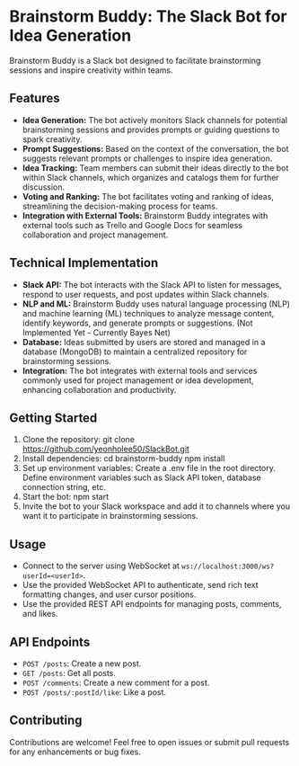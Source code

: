 # Brainstorm Buddy: The Slack Bot for Idea Generation

Brainstorm Buddy is a Slack bot designed to facilitate brainstorming sessions and inspire creativity within teams.

## Features

- **Idea Generation:** The bot actively monitors Slack channels for potential brainstorming sessions and provides prompts or guiding questions to spark creativity.
- **Prompt Suggestions:** Based on the context of the conversation, the bot suggests relevant prompts or challenges to inspire idea generation.
- **Idea Tracking:** Team members can submit their ideas directly to the bot within Slack channels, which organizes and catalogs them for further discussion.
- **Voting and Ranking:** The bot facilitates voting and ranking of ideas, streamlining the decision-making process for teams.
- **Integration with External Tools:** Brainstorm Buddy integrates with external tools such as Trello and Google Docs for seamless collaboration and project management.

## Technical Implementation

- **Slack API:** The bot interacts with the Slack API to listen for messages, respond to user requests, and post updates within Slack channels.
- **NLP and ML:** Brainstorm Buddy uses natural language processing (NLP) and machine learning (ML) techniques to analyze message content, identify keywords, and generate prompts or suggestions. (Not Implemented Yet - Currently Bayes Net)
- **Database:** Ideas submitted by users are stored and managed in a database (MongoDB) to maintain a centralized repository for brainstorming sessions.
- **Integration:** The bot integrates with external tools and services commonly used for project management or idea development, enhancing collaboration and productivity.

## Getting Started

1. Clone the repository:
   git clone https://github.com/yeonholee50/SlackBot.git
2. Install dependencies:
    cd brainstorm-buddy
    npm install
3. Set up environment variables:
    Create a .env file in the root directory.
    Define environment variables such as Slack API token, database connection string, etc.
4. Start the bot:
    npm start
5. Invite the bot to your Slack workspace and add it to channels where you want it to participate in brainstorming sessions.

## Usage

- Connect to the server using WebSocket at `ws://localhost:3000/ws?userId=<userId>`.
- Use the provided WebSocket API to authenticate, send rich text formatting changes, and user cursor positions.
- Use the provided REST API endpoints for managing posts, comments, and likes.

## API Endpoints

- `POST /posts`: Create a new post.
- `GET /posts`: Get all posts.
- `POST /comments`: Create a new comment for a post.
- `POST /posts/:postId/like`: Like a post.

## Contributing

Contributions are welcome! Feel free to open issues or submit pull requests for any enhancements or bug fixes.

